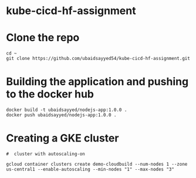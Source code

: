 # kube-cicd-hf-assignment



# Clone the repo
```
cd ~
git clone https://github.com/ubaidsayyed54/kube-cicd-hf-assignment.git
```

# Building the application and pushing to the docker hub
```
docker build -t ubaidsayyed/nodejs-app:1.0.0 .
docker push ubaidsayyed/nodejs-app:1.0.0 .
```

# Creating a GKE cluster 
```
#  cluster with autoscaling-on 

gcloud container clusters create demo-cloudbuild --num-nodes 1 --zone us-central1 --enable-autoscaling --min-nodes "1" --max-nodes "3"
```

# 


